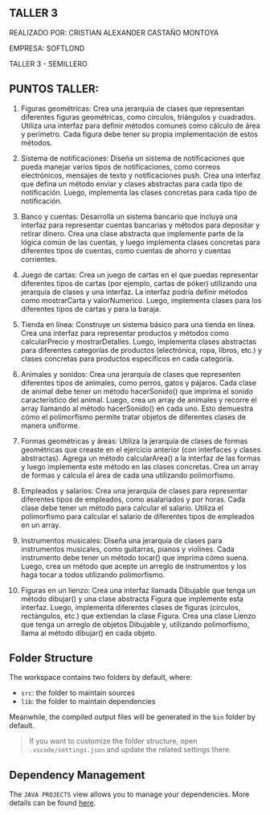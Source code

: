 ## TALLER 3

REALIZADO POR: CRISTIAN ALEXANDER CASTAÑO MONTOYA

EMPRESA: SOFTLOND

TALLER 3 - SEMILLERO

## PUNTOS TALLER:

1. Figuras geométricas: Crea una jerarquía de clases que representan diferentes figuras geométricas, como círculos, triángulos y cuadrados. Utiliza una interfaz para definir métodos comunes como cálculo de área y perímetro. Cada figura debe tener su propia implementación de estos métodos.

2. Sistema de notificaciones: Diseña un sistema de notificaciones que pueda manejar varios tipos de notificaciones, como correos electrónicos, mensajes de texto y notificaciones push. Crea una interfaz que defina un método enviar y clases abstractas para cada tipo de notificación. Luego, implementa las clases concretas para cada tipo de notificación.

3. Banco y cuentas: Desarrolla un sistema bancario que incluya una interfaz para representar cuentas bancarias y métodos para depositar y retirar dinero. Crea una clase abstracta que implemente parte de la lógica común de las cuentas, y luego implementa clases concretas para diferentes tipos de cuentas, como cuentas de ahorro y cuentas corrientes.

4. Juego de cartas: Crea un juego de cartas en el que puedas representar diferentes tipos de cartas (por ejemplo, cartas de póker) utilizando una jerarquía de clases y una interfaz. La interfaz podría definir métodos como mostrarCarta y valorNumerico. Luego, implementa clases para los diferentes tipos de cartas y para la baraja.

5. Tienda en línea: Construye un sistema básico para una tienda en línea. Crea una interfaz para representar productos y métodos como calcularPrecio y mostrarDetalles. Luego, implementa clases abstractas para diferentes categorías de productos (electrónica, ropa, libros, etc.) y clases concretas para productos específicos en cada categoría.

6. Animales y sonidos: Crea una jerarquía de clases que representen diferentes tipos de animales, como perros, gatos y pájaros. Cada clase de animal debe tener un método hacerSonido() que imprima el sonido característico del animal. Luego, crea un array de animales y recorre el array llamando al método hacerSonido() en cada uno. Esto demuestra cómo el polimorfismo permite tratar objetos de diferentes clases de manera uniforme.

7. Formas geométricas y áreas: Utiliza la jerarquía de clases de formas geométricas que creaste en el ejercicio anterior (con interfaces y clases abstractas). Agrega un método calcularArea() a la interfaz de las formas y luego implementa este método en las clases concretas. Crea un array de formas y calcula el área de cada una utilizando polimorfismo.

8. Empleados y salarios: Crea una jerarquía de clases para representar diferentes tipos de empleados, como asalariados y por horas. Cada clase debe tener un método para calcular el salario. Utiliza el polimorfismo para calcular el salario de diferentes tipos de empleados en un array.

9. Instrumentos musicales: Diseña una jerarquía de clases para instrumentos musicales, como guitarras, pianos y violines. Cada instrumento debe tener un método tocar() que imprima cómo suena. Luego, crea un método que acepte un arreglo de instrumentos y los haga tocar a todos utilizando polimorfismo.

10. Figuras en un lienzo: Crea una interfaz llamada Dibujable que tenga un método dibujar() y una clase abstracta Figura que implemente esta interfaz. Luego, implementa diferentes clases de figuras (círculos, rectángulos, etc.) que extiendan la clase Figura. Crea una clase Lienzo que tenga un arreglo de objetos Dibujable y, utilizando polimorfismo, llama al método dibujar() en cada objeto.


## Folder Structure

The workspace contains two folders by default, where:

- `src`: the folder to maintain sources
- `lib`: the folder to maintain dependencies

Meanwhile, the compiled output files will be generated in the `bin` folder by default.

> If you want to customize the folder structure, open `.vscode/settings.json` and update the related settings there.

## Dependency Management

The `JAVA PROJECTS` view allows you to manage your dependencies. More details can be found [here](https://github.com/microsoft/vscode-java-dependency#manage-dependencies).
